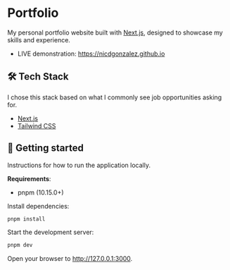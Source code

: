 # Portfolio

My personal portfolio website built with [Next.js], designed to showcase my
skills and experience.

- LIVE demonstration: <https://nicdgonzalez.github.io>

## 🛠️ Tech Stack

I chose this stack based on what I commonly see job opportunities asking for.

- [Next.js]
- [Tailwind CSS]

## 🚀 Getting started

Instructions for how to run the application locally.

**Requirements**:

- pnpm (10.15.0+)

Install dependencies:

```bash
pnpm install
```

Start the development server:

```bash
pnpm dev
```

Open your browser to <http://127.0.0.1:3000>.

[next.js]: https://nextjs.org
[tailwind css]: https://tailwindcss.com/
